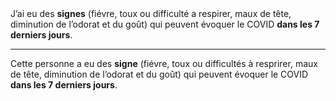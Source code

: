 <!---->J’ai eu des <b>signes</b> (fiévre, toux ou difficulté a respirer, maux de tête, diminution de l’odorat et du goût) qui peuvent évoquer le COVID <b>dans les 7 derniers jours</b>.

---

<!---->Cette personne a eu des <b>signe</b> (fiévre, toux ou difficultés à resprirer, maux de tête, diminution de l’odorat et du goût) qui peuvent évoquer le COVID <b>dans les 7 derniers jours</b>.
